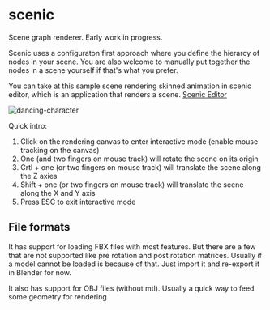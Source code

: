 # scenic
Scene graph renderer. Early work in progress.

Scenic uses a configuraton first approach where you define the hierarcy of
nodes in your scene. You are also welcome to manually put together the
nodes in a scene yourself if that's what you prefer.

You can take at this sample scene rendering skinned animation in scenic editor,
which is an application that renders a scene.  [Scenic Editor](https://scenic-editor.herokuapp.com/editor/index.html)

![dancing-character](https://user-images.githubusercontent.com/1457701/163882070-23ef08d0-a0da-4b0b-95e7-f36e8c84186d.gif)

Quick intro:
1. Click on the rendering canvas to enter interactive mode (enable mouse tracking on the canvas)
2. One (and two fingers on mouse track) will rotate the scene on its origin
3. Crtl + one (or two fingers on mouse track) will translate the scene along the Z axies
4. Shift + one (or two fingers on mouse track) will translate the scene along the X and Y axis
5. Press ESC to exit interactive mode

## File formats
It has support for loading FBX files with most features. But there are a few
that are not supported like pre rotation and post rotation matrices. Usually
if a model cannot be loaded is because of that. Just import it and re-export
it in Blender for now.

It also has support for OBJ files (without mtl). Usually a quick way to feed
some geometry for rendering.
